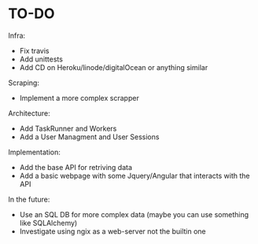 TO-DO
=====

Infra:
 - Fix travis
 - Add unittests
 - Add CD on Heroku/linode/digitalOcean or anything similar

Scraping:
 - Implement a more complex scrapper

Architecture:
 - Add TaskRunner and Workers
 - Add a User Managment and User Sessions

Implementation:
 - Add the base API for retriving data
 - Add a basic webpage with some Jquery/Angular that interacts with the API

In the future:
 - Use an SQL DB for more complex data (maybe you can use something like SQLAlchemy)
 - Investigate using ngix as a web-server not the builtin one
